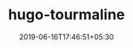---
title: "hugo-tourmaline"
date: 2019-06-16T17:46:51+05:30
type: "organisations"
org_name: "RStudio"
repo_desc: "A Hugo theme for teams"
repo_link: https://github.com/rstudio/hugo-tourmaline


---